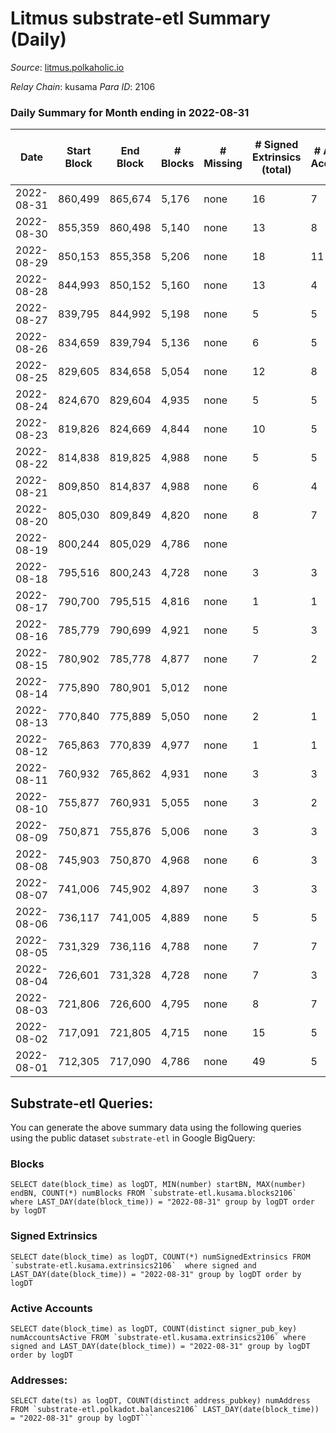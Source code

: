 # Litmus substrate-etl Summary (Daily)

_Source_: [litmus.polkaholic.io](https://litmus.polkaholic.io)

*Relay Chain*: kusama
*Para ID*: 2106



### Daily Summary for Month ending in 2022-08-31


| Date | Start Block | End Block | # Blocks | # Missing | # Signed Extrinsics (total) | # Active Accounts | # Addresses with Balances | # Events | # Transfers | # XCM Transfers In | # XCM Transfers Out |
| ---- | ----------- | --------- | -------- | --------- | --------------------------- | ----------------- | ------------------------- | -------- | ----------- | ------------------ | ------------------- |
| 2022-08-31 | 860,499 | 865,674 | 5,176 | none  | 16 | 7 | 11,916 | 10,452 | 4 ($24,635.80) |   | 3 ($5.98) |
| 2022-08-30 | 855,359 | 860,498 | 5,140 | none  | 13 | 8 |  | 10,361 | 1 ($1.14) |   | 1 ($1.12) |
| 2022-08-29 | 850,153 | 855,358 | 5,206 | none  | 18 | 11 |  | 10,535 | 4 ($4,017.82) |   | 3 ($4,017.68) |
| 2022-08-28 | 844,993 | 850,152 | 5,160 | none  | 13 | 4 |  | 10,399 | 2 ($26.06) |   | 2 ($26.01) |
| 2022-08-27 | 839,795 | 844,992 | 5,198 | none  | 5 | 5 |  | 10,429 | 1 ($0.90) |   | 1 ($0.88) |
| 2022-08-26 | 834,659 | 839,794 | 5,136 | none  | 6 | 5 | 11,918 | 10,319 | 3 ($0.25) |   |   |
| 2022-08-25 | 829,605 | 834,658 | 5,054 | none  | 12 | 8 | 11,918 | 10,185 | 3 ($124.22) |   | 3 ($124.16) |
| 2022-08-24 | 824,670 | 829,604 | 4,935 | none  | 5 | 5 | 11,918 | 9,910 | 2 ($4.90) | 1 ($0.80) | 2 ($4.86) |
| 2022-08-23 | 819,826 | 824,669 | 4,844 | none  | 10 | 5 | 11,918 | 9,764 | 3 ($850.78) | 2 ($849.39) | 3 ($850.47) |
| 2022-08-22 | 814,838 | 819,825 | 4,988 | none  | 5 | 5 | 11,916 | 10,008 |   |   |   |
| 2022-08-21 | 809,850 | 814,837 | 4,988 | none  | 6 | 4 | 11,916 | 10,004 |   |   |   |
| 2022-08-20 | 805,030 | 809,849 | 4,820 | none  | 8 | 7 | 11,916 | 9,687 |   |   |   |
| 2022-08-19 | 800,244 | 805,029 | 4,786 | none  |  |  | 11,915 | 9,575 |   |   |   |
| 2022-08-18 | 795,516 | 800,243 | 4,728 | none  | 3 | 3 | 11,915 | 9,476 | 1 ($8.17) |   | 1 ($8.15) |
| 2022-08-17 | 790,700 | 795,515 | 4,816 | none  | 1 | 1 | 11,915 | 9,639 |   |   |   |
| 2022-08-16 | 785,779 | 790,699 | 4,921 | none  | 5 | 3 | 11,915 | 9,865 |   |   |   |
| 2022-08-15 | 780,902 | 785,778 | 4,877 | none  | 7 | 2 | 11,915 | 9,788 | 1 ($0.82) |   | 1 ($0.80) |
| 2022-08-14 | 775,890 | 780,901 | 5,012 | none  |  |  | 11,915 | 10,026 |   |   |   |
| 2022-08-13 | 770,840 | 775,889 | 5,050 | none  | 2 | 1 | 11,915 | 10,113 |   |   |   |
| 2022-08-12 | 765,863 | 770,839 | 4,977 | none  | 1 | 1 | 11,915 | 9,962 |   |   |   |
| 2022-08-11 | 760,932 | 765,862 | 4,931 | none  | 3 | 3 | 11,915 | 9,889 | 1 ($1.63) | 1 ($0.82) | 1 ($1.63) |
| 2022-08-10 | 755,877 | 760,931 | 5,055 | none  | 3 | 2 | 11,914 | 10,137 | 3 ($11.48) |   | 3 ($11.41) |
| 2022-08-09 | 750,871 | 755,876 | 5,006 | none  | 3 | 3 | 11,914 | 10,042 | 1 ($0.41) | 3 ($2.28) | 1 ($0.39) |
| 2022-08-08 | 745,903 | 750,870 | 4,968 | none  | 6 | 3 | 11,913 | 9,983 | 3 ($3.85) | 3 ($3.81) | 3 ($3.79) |
| 2022-08-07 | 741,006 | 745,902 | 4,897 | none  | 3 | 3 | 11,912 | 9,812 |   |   |   |
| 2022-08-06 | 736,117 | 741,005 | 4,889 | none  | 5 | 5 | 11,912 | 9,804 |   |   |   |
| 2022-08-05 | 731,329 | 736,116 | 4,788 | none  | 7 | 7 | 11,912 | 9,634 | 2 ($1.53) | 5 ($0.80) | 2 ($1.49) |
| 2022-08-04 | 726,601 | 731,328 | 4,728 | none  | 7 | 3 | 11,911 | 9,488 |   |   |   |
| 2022-08-03 | 721,806 | 726,600 | 4,795 | none  | 8 | 7 | 11,911 | 9,627 |   |   |   |
| 2022-08-02 | 717,091 | 721,805 | 4,715 | none  | 15 | 5 | 11,911 | 9,498 |   |   |   |
| 2022-08-01 | 712,305 | 717,090 | 4,786 | none  | 49 | 5 | 11,911 | 43,075 | 8,496 ($99,626.70) |   |   |

## Substrate-etl Queries:
You can generate the above summary data using the following queries using the public dataset `substrate-etl` in Google BigQuery:


### Blocks
```
SELECT date(block_time) as logDT, MIN(number) startBN, MAX(number) endBN, COUNT(*) numBlocks FROM `substrate-etl.kusama.blocks2106`  where LAST_DAY(date(block_time)) = "2022-08-31" group by logDT order by logDT
```


### Signed Extrinsics
```
SELECT date(block_time) as logDT, COUNT(*) numSignedExtrinsics FROM `substrate-etl.kusama.extrinsics2106`  where signed and LAST_DAY(date(block_time)) = "2022-08-31" group by logDT order by logDT
```


### Active Accounts
```
SELECT date(block_time) as logDT, COUNT(distinct signer_pub_key) numAccountsActive FROM `substrate-etl.kusama.extrinsics2106` where signed and LAST_DAY(date(block_time)) = "2022-08-31" group by logDT order by logDT
```


### Addresses:
```
SELECT date(ts) as logDT, COUNT(distinct address_pubkey) numAddress FROM `substrate-etl.polkadot.balances2106` LAST_DAY(date(block_time)) = "2022-08-31" group by logDT```

